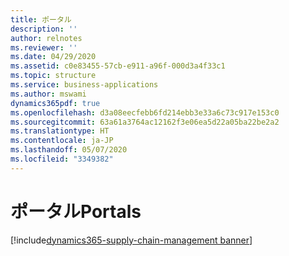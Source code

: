 ```yaml
---
title: ポータル
description: ''
author: relnotes
ms.reviewer: ''
ms.date: 04/29/2020
ms.assetid: c0e83455-57cb-e911-a96f-000d3a4f33c1
ms.topic: structure
ms.service: business-applications
ms.author: mswami
dynamics365pdf: true
ms.openlocfilehash: d3a08eecfebb6fd214ebb3e33a6c73c917e153c0
ms.sourcegitcommit: 63a61a3764ac12162f3e06ea5d22a05ba22be2a2
ms.translationtype: HT
ms.contentlocale: ja-JP
ms.lasthandoff: 05/07/2020
ms.locfileid: "3349382"
---
```

# <a name="portals"></a><span data-ttu-id="cd38d-102">ポータル</span><span class="sxs-lookup"><span data-stu-id="cd38d-102">Portals</span></span>

[!include[dynamics365-supply-chain-management banner](../includes/dynamics365-supply-chain-management.md)]

<!--structure start-->

<!--structure end-->



